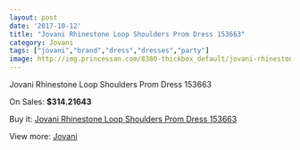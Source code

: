 ```yaml
---
layout: post
date: '2017-10-12'
title: "Jovani Rhinestone Loop Shoulders Prom Dress 153663"
category: Jovani
tags: ["jovani","brand","dress","dresses","party"]
image: http://img.princessan.com/8380-thickbox_default/jovani-rhinestone-loop-shoulders-prom-dress-153663.jpg
---
```

Jovani Rhinestone Loop Shoulders Prom Dress 153663

On Sales: **$314.21643**
<a href="https://www.princessan.com/en/jovani/3700-jovani-rhinestone-loop-shoulders-prom-dress-153663.html"><amp-img layout="responsive" width="600" height="600" src="//img.princessan.com/8380-thickbox_default/jovani-rhinestone-loop-shoulders-prom-dress-153663.jpg" alt="Jovani Rhinestone Loop Shoulders Prom Dress 153663 0" /></a>

Buy it: [Jovani Rhinestone Loop Shoulders Prom Dress 153663](https://www.princessan.com/en/jovani/3700-jovani-rhinestone-loop-shoulders-prom-dress-153663.html "Jovani Rhinestone Loop Shoulders Prom Dress 153663")

View more: [Jovani](https://www.princessan.com/en/26-jovani "Jovani")